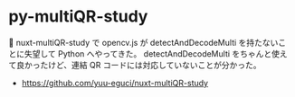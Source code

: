 py-multiQR-study
===

🐍 nuxt-multiQR-study で opencv.js が detectAndDecodeMulti を持たないことに失望して Python へやってきた。 detectAndDecodeMulti をちゃんと使えて良かったけど、連結 QR コードには対応していないことが分かった。

- https://github.com/yuu-eguci/nuxt-multiQR-study
